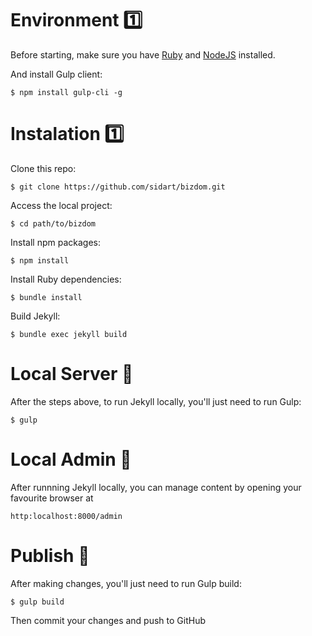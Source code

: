 # Environment :one:

Before starting, make sure you have [Ruby](https://www.ruby-lang.org/en/downloads/) and [NodeJS](https://nodejs.org/) installed.

And install Gulp client:
```
$ npm install gulp-cli -g
```

# Instalation :one:

Clone this repo:
```
$ git clone https://github.com/sidart/bizdom.git
```

Access the local project:
```
$ cd path/to/bizdom
```

Install npm packages:
```
$ npm install
```

Install Ruby dependencies:
```
$ bundle install
```

Build Jekyll:
```
$ bundle exec jekyll build
```
  
# Local Server :repeat:

After the steps above, to run Jekyll locally, you'll just need to run Gulp:
```
$ gulp
```

# Local Admin :repeat:

After runnning Jekyll locally, you can manage content by opening your favourite browser at
```
http:localhost:8000/admin
```

# Publish :repeat:

After making changes, you'll just need to run Gulp build:
```
$ gulp build
```

Then commit your changes and push to GitHub


